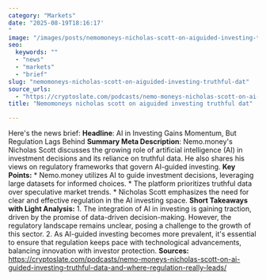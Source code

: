 ```yaml
---
category: "Markets"
date: "2025-08-19T18:16:17'"
image: "/images/posts/nemomoneys-nicholas-scott-on-aiguided-investing-truthful-dat.jpg"
seo:
  keywords: ""
  - "news"
  - "markets"
  - "brief"
slug: "nemomoneys-nicholas-scott-on-aiguided-investing-truthful-dat"
source_urls:
  - "https://cryptoslate.com/podcasts/nemo-moneys-nicholas-scott-on-ai-guided-investing-truthful-data-and-where-regulation-really-leads/"
title: "Nemomoneys nicholas scott on aiguided investing truthful dat"

---
```


Here's the news brief:  **Headline**: AI in Investing Gains Momentum, But Regulation Lags Behind  **Summary Meta Description**: Nemo.money's Nicholas Scott discusses the growing role of artificial intelligence (AI) in investment decisions and its reliance on truthful data. He also shares his views on regulatory frameworks that govern AI-guided investing.  **Key Points:**  * Nemo.money utilizes AI to guide investment decisions, leveraging large datasets for informed choices. * The platform prioritizes truthful data over speculative market trends. * Nicholas Scott emphasizes the need for clear and effective regulation in the AI investing space.  **Short Takeaways with Light Analysis:**  1. The integration of AI in investing is gaining traction, driven by the promise of data-driven decision-making. However, the regulatory landscape remains unclear, posing a challenge to the growth of this sector. 2. As AI-guided investing becomes more prevalent, it's essential to ensure that regulation keeps pace with technological advancements, balancing innovation with investor protection.  **Sources:** https://cryptoslate.com/podcasts/nemo-moneys-nicholas-scott-on-ai-guided-investing-truthful-data-and-where-regulation-really-leads/